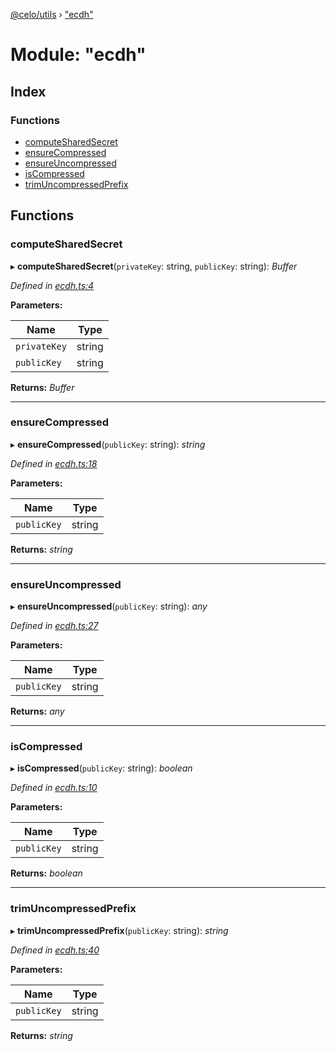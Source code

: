 [@celo/utils](../README.md) › ["ecdh"](_ecdh_.md)

# Module: "ecdh"

## Index

### Functions

* [computeSharedSecret](_ecdh_.md#computesharedsecret)
* [ensureCompressed](_ecdh_.md#ensurecompressed)
* [ensureUncompressed](_ecdh_.md#ensureuncompressed)
* [isCompressed](_ecdh_.md#iscompressed)
* [trimUncompressedPrefix](_ecdh_.md#trimuncompressedprefix)

## Functions

###  computeSharedSecret

▸ **computeSharedSecret**(`privateKey`: string, `publicKey`: string): *Buffer*

*Defined in [ecdh.ts:4](https://github.com/celo-org/celo-monorepo/blob/master/packages/sdk/utils/src/ecdh.ts#L4)*

**Parameters:**

Name | Type |
------ | ------ |
`privateKey` | string |
`publicKey` | string |

**Returns:** *Buffer*

___

###  ensureCompressed

▸ **ensureCompressed**(`publicKey`: string): *string*

*Defined in [ecdh.ts:18](https://github.com/celo-org/celo-monorepo/blob/master/packages/sdk/utils/src/ecdh.ts#L18)*

**Parameters:**

Name | Type |
------ | ------ |
`publicKey` | string |

**Returns:** *string*

___

###  ensureUncompressed

▸ **ensureUncompressed**(`publicKey`: string): *any*

*Defined in [ecdh.ts:27](https://github.com/celo-org/celo-monorepo/blob/master/packages/sdk/utils/src/ecdh.ts#L27)*

**Parameters:**

Name | Type |
------ | ------ |
`publicKey` | string |

**Returns:** *any*

___

###  isCompressed

▸ **isCompressed**(`publicKey`: string): *boolean*

*Defined in [ecdh.ts:10](https://github.com/celo-org/celo-monorepo/blob/master/packages/sdk/utils/src/ecdh.ts#L10)*

**Parameters:**

Name | Type |
------ | ------ |
`publicKey` | string |

**Returns:** *boolean*

___

###  trimUncompressedPrefix

▸ **trimUncompressedPrefix**(`publicKey`: string): *string*

*Defined in [ecdh.ts:40](https://github.com/celo-org/celo-monorepo/blob/master/packages/sdk/utils/src/ecdh.ts#L40)*

**Parameters:**

Name | Type |
------ | ------ |
`publicKey` | string |

**Returns:** *string*
